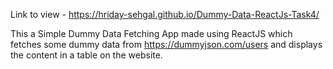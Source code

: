 Link to view - https://hriday-sehgal.github.io/Dummy-Data-ReactJs-Task4/

This a Simple Dummy Data Fetching App made using ReactJS which fetches some dummy data from https://dummyjson.com/users and displays the content in a table on the website.

